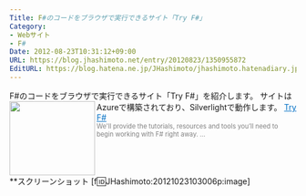```yaml
---
Title: F#のコードをブラウザで実行できるサイト「Try F#」
Category:
- Webサイト
- F#
Date: 2012-08-23T10:31:12+09:00
URL: https://blog.jhashimoto.net/entry/20120823/1350955872
EditURL: https://blog.hatena.ne.jp/JHashimoto/jhashimoto.hatenadiary.jp/atom/entry/12921228815717255868
---
```


F#のコードをブラウザで実行できるサイト「Try F#」を紹介します。
サイトはAzureで構築されており、Silverlightで動作します。
<a href="http://tryfsharporg.cloudapp.net/Default.aspx" target="_blank"><img class="alignleft" align="left" border="0" src="http://capture.heartrails.com/150x130/shadow?http://tryfsharporg.cloudapp.net/Default.aspx" alt="" width="150" height="130" /></a><a style="color:#0070C5;" href="http://tryfsharporg.cloudapp.net/Default.aspx" target="_blank">Try F#</a><a href="http://b.hatena.ne.jp/entry/http://tryfsharporg.cloudapp.net/Default.aspx" target="_blank"><img border="0" src="http://b.hatena.ne.jp/entry/image/http://tryfsharporg.cloudapp.net/Default.aspx" alt="" /></a><br><span style="color: #808080;font-size: 80%;">We'll provide the tutorials, resources and tools you’ll need to begin working with F# right away. ...</span><br style="clear:both;" />
**スクリーンショット
[f:id:JHashimoto:20121023103006p:image]
